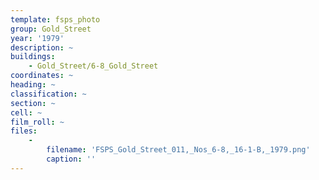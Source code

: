 ```yaml
---
template: fsps_photo
group: Gold_Street
year: '1979'
description: ~
buildings:
    - Gold_Street/6-8_Gold_Street
coordinates: ~
heading: ~
classification: ~
section: ~
cell: ~
film_roll: ~
files:
    -
        filename: 'FSPS_Gold_Street_011,_Nos_6-8,_16-1-B,_1979.png'
        caption: ''
---
```

